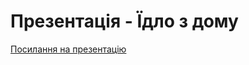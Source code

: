 # Презентація -  Їдло з дому

[Посилання на презентацію](https://docs.google.com/presentation/d/1MWKCoaSFCCLTP5OZ37oPvWPM0eIeQJjWyEJwUBTFXjU/edit?usp=sharing)
